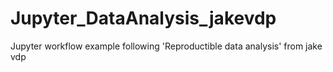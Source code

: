 # Jupyter_DataAnalysis_jakevdp
Jupyter workflow example following 'Reproductible data analysis' from jake vdp

